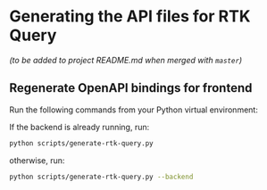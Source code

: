# Generating the API files for RTK Query

_(to be added to project README.md when merged with `master`)_

## Regenerate OpenAPI bindings for frontend

Run the following commands from your Python virtual environment:

If the backend is already running, run:

```bash
python scripts/generate-rtk-query.py
```

otherwise, run:

```bash
python scripts/generate-rtk-query.py --backend
```
